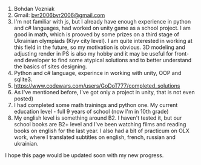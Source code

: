 1. Bohdan Vozniak
2. Gmail: bvr2006bvr2006@gmail.com
3. I'm not familiar with js, but I already have enough experience in python and c# languages, had worked on unity game as a school project. 
I am good in math, which is prooved by some prizes on a third stage of Ukrainian olympiads (Kiyv city level). I am quite interested in working
at this field in the future, so my motivation is obvious. 3D modeling and adjusting render in PS is also my hobby and it may be useful for
front-end developer to find some atypical solutions and to better understand the basics of sites designing.
4. Python and c# language, experince in working with unity, OOP and sqlite3.
5. https://www.codewars.com/users/GoDoT777/completed_solutions
6. As I've mentioned before, I've got only a project in unity, that is not even posted)
7. I had completed some math trainings and python one. My current education level - full 9 years of school (now I'm in 10th grade)
8. My english level is something around B2. I haven't tested it, but our school books are B2+ level and I've been watching films and reading books
on english for the last year. I also had a bit of practicum on OLX work, where I translated subtitles on english, french, russian and ukrainian.

I hope this page would be updated soon with my new progress.
